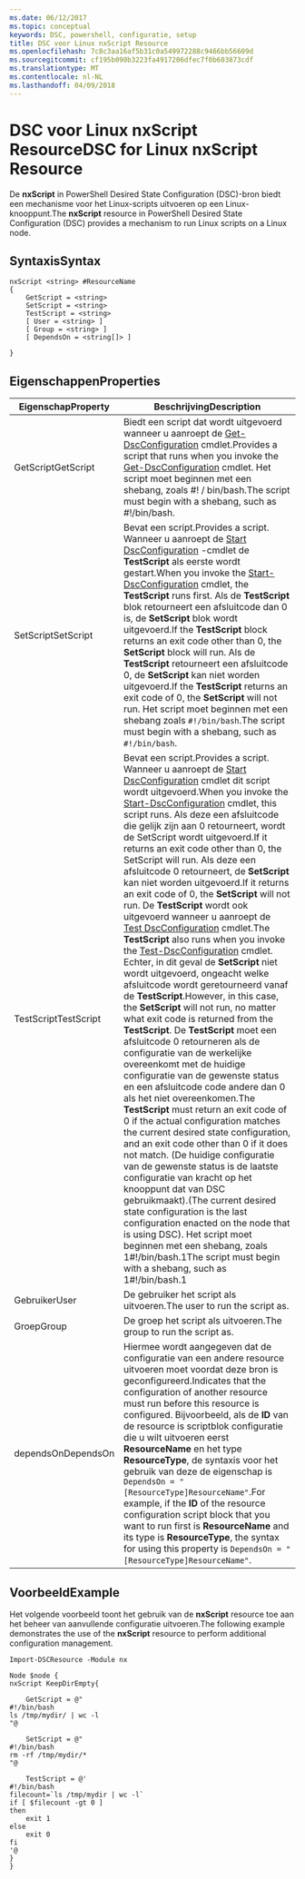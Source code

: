 ```yaml
---
ms.date: 06/12/2017
ms.topic: conceptual
keywords: DSC, powershell, configuratie, setup
title: DSC voor Linux nxScript Resource
ms.openlocfilehash: 7c8c3aa16af5b31c0a549972288c9466bb56609d
ms.sourcegitcommit: cf195b090b3223fa4917206dfec7f0b603873cdf
ms.translationtype: MT
ms.contentlocale: nl-NL
ms.lasthandoff: 04/09/2018
---
```

# <a name="dsc-for-linux-nxscript-resource"></a><span data-ttu-id="0717d-103">DSC voor Linux nxScript Resource</span><span class="sxs-lookup"><span data-stu-id="0717d-103">DSC for Linux nxScript Resource</span></span>

<span data-ttu-id="0717d-104">De **nxScript** in PowerShell Desired State Configuration (DSC)-bron biedt een mechanisme voor het Linux-scripts uitvoeren op een Linux-knooppunt.</span><span class="sxs-lookup"><span data-stu-id="0717d-104">The **nxScript** resource in PowerShell Desired State Configuration (DSC) provides a mechanism to run Linux scripts on a Linux node.</span></span>

## <a name="syntax"></a><span data-ttu-id="0717d-105">Syntaxis</span><span class="sxs-lookup"><span data-stu-id="0717d-105">Syntax</span></span>

```
nxScript <string> #ResourceName
{
    GetScript = <string>
    SetScript = <string>
    TestScript = <string>
    [ User = <string> ]
    [ Group = <string> ]
    [ DependsOn = <string[]> ]

}
```

## <a name="properties"></a><span data-ttu-id="0717d-106">Eigenschappen</span><span class="sxs-lookup"><span data-stu-id="0717d-106">Properties</span></span>

|  <span data-ttu-id="0717d-107">Eigenschap</span><span class="sxs-lookup"><span data-stu-id="0717d-107">Property</span></span> |  <span data-ttu-id="0717d-108">Beschrijving</span><span class="sxs-lookup"><span data-stu-id="0717d-108">Description</span></span> |
|---|---|
| <span data-ttu-id="0717d-109">GetScript</span><span class="sxs-lookup"><span data-stu-id="0717d-109">GetScript</span></span>| <span data-ttu-id="0717d-110">Biedt een script dat wordt uitgevoerd wanneer u aanroept de [Get-DscConfiguration](https://technet.microsoft.com/en-us/library/dn521625.aspx) cmdlet.</span><span class="sxs-lookup"><span data-stu-id="0717d-110">Provides a script that runs when you invoke the [Get-DscConfiguration](https://technet.microsoft.com/en-us/library/dn521625.aspx) cmdlet.</span></span> <span data-ttu-id="0717d-111">Het script moet beginnen met een shebang, zoals #! / bin/bash.</span><span class="sxs-lookup"><span data-stu-id="0717d-111">The script must begin with a shebang, such as #!/bin/bash.</span></span>|
| <span data-ttu-id="0717d-112">SetScript</span><span class="sxs-lookup"><span data-stu-id="0717d-112">SetScript</span></span>| <span data-ttu-id="0717d-113">Bevat een script.</span><span class="sxs-lookup"><span data-stu-id="0717d-113">Provides a script.</span></span> <span data-ttu-id="0717d-114">Wanneer u aanroept de [Start DscConfiguration](https://technet.microsoft.com/en-us/library/dn521623.aspx) -cmdlet de **TestScript** als eerste wordt gestart.</span><span class="sxs-lookup"><span data-stu-id="0717d-114">When you invoke the [Start-DscConfiguration](https://technet.microsoft.com/en-us/library/dn521623.aspx) cmdlet, the **TestScript** runs first.</span></span> <span data-ttu-id="0717d-115">Als de **TestScript** blok retourneert een afsluitcode dan 0 is, de **SetScript** blok wordt uitgevoerd.</span><span class="sxs-lookup"><span data-stu-id="0717d-115">If the **TestScript** block returns an exit code other than 0, the **SetScript** block will run.</span></span> <span data-ttu-id="0717d-116">Als de **TestScript** retourneert een afsluitcode 0, de **SetScript** kan niet worden uitgevoerd.</span><span class="sxs-lookup"><span data-stu-id="0717d-116">If the **TestScript** returns an exit code of 0, the **SetScript** will not run.</span></span> <span data-ttu-id="0717d-117">Het script moet beginnen met een shebang zoals `#!/bin/bash`.</span><span class="sxs-lookup"><span data-stu-id="0717d-117">The script must begin with a shebang, such as `#!/bin/bash`.</span></span>|
| <span data-ttu-id="0717d-118">TestScript</span><span class="sxs-lookup"><span data-stu-id="0717d-118">TestScript</span></span>| <span data-ttu-id="0717d-119">Bevat een script.</span><span class="sxs-lookup"><span data-stu-id="0717d-119">Provides a script.</span></span> <span data-ttu-id="0717d-120">Wanneer u aanroept de [Start DscConfiguration](https://technet.microsoft.com/en-us/library/dn521623.aspx) cmdlet dit script wordt uitgevoerd.</span><span class="sxs-lookup"><span data-stu-id="0717d-120">When you invoke the [Start-DscConfiguration](https://technet.microsoft.com/en-us/library/dn521623.aspx) cmdlet, this script runs.</span></span> <span data-ttu-id="0717d-121">Als deze een afsluitcode die gelijk zijn aan 0 retourneert, wordt de SetScript wordt uitgevoerd.</span><span class="sxs-lookup"><span data-stu-id="0717d-121">If it returns an exit code other than 0, the SetScript will run.</span></span> <span data-ttu-id="0717d-122">Als deze een afsluitcode 0 retourneert, de **SetScript** kan niet worden uitgevoerd.</span><span class="sxs-lookup"><span data-stu-id="0717d-122">If it returns an exit code of 0, the **SetScript** will not run.</span></span> <span data-ttu-id="0717d-123">De **TestScript** wordt ook uitgevoerd wanneer u aanroept de [Test DscConfiguration](https://technet.microsoft.com/en-us/library/dn407382.aspx) cmdlet.</span><span class="sxs-lookup"><span data-stu-id="0717d-123">The **TestScript** also runs when you invoke the [Test-DscConfiguration](https://technet.microsoft.com/en-us/library/dn407382.aspx) cmdlet.</span></span> <span data-ttu-id="0717d-124">Echter, in dit geval de **SetScript** niet wordt uitgevoerd, ongeacht welke afsluitcode wordt geretourneerd vanaf de **TestScript**.</span><span class="sxs-lookup"><span data-stu-id="0717d-124">However, in this case, the **SetScript** will not run, no matter what exit code is returned from the **TestScript**.</span></span> <span data-ttu-id="0717d-125">De **TestScript** moet een afsluitcode 0 retourneren als de configuratie van de werkelijke overeenkomt met de huidige configuratie van de gewenste status en een afsluitcode code andere dan 0 als het niet overeenkomen.</span><span class="sxs-lookup"><span data-stu-id="0717d-125">The **TestScript** must return an exit code of 0 if the actual configuration matches the current desired state configuration, and an exit code other than 0 if it does not match.</span></span> <span data-ttu-id="0717d-126">(De huidige configuratie van de gewenste status is de laatste configuratie van kracht op het knooppunt dat van DSC gebruikmaakt).</span><span class="sxs-lookup"><span data-stu-id="0717d-126">(The current desired state configuration is the last configuration enacted on the node that is using DSC).</span></span> <span data-ttu-id="0717d-127">Het script moet beginnen met een shebang, zoals 1#!/bin/bash.1</span><span class="sxs-lookup"><span data-stu-id="0717d-127">The script must begin with a shebang, such as 1#!/bin/bash.1</span></span>|
| <span data-ttu-id="0717d-128">Gebruiker</span><span class="sxs-lookup"><span data-stu-id="0717d-128">User</span></span>| <span data-ttu-id="0717d-129">De gebruiker het script als uitvoeren.</span><span class="sxs-lookup"><span data-stu-id="0717d-129">The user to run the script as.</span></span>|
| <span data-ttu-id="0717d-130">Groep</span><span class="sxs-lookup"><span data-stu-id="0717d-130">Group</span></span>| <span data-ttu-id="0717d-131">De groep het script als uitvoeren.</span><span class="sxs-lookup"><span data-stu-id="0717d-131">The group to run the script as.</span></span>|
| <span data-ttu-id="0717d-132">dependsOn</span><span class="sxs-lookup"><span data-stu-id="0717d-132">DependsOn</span></span> | <span data-ttu-id="0717d-133">Hiermee wordt aangegeven dat de configuratie van een andere resource uitvoeren moet voordat deze bron is geconfigureerd.</span><span class="sxs-lookup"><span data-stu-id="0717d-133">Indicates that the configuration of another resource must run before this resource is configured.</span></span> <span data-ttu-id="0717d-134">Bijvoorbeeld, als de **ID** van de resource is scriptblok configuratie die u wilt uitvoeren eerst **ResourceName** en het type **ResourceType**, de syntaxis voor het gebruik van deze de eigenschap is `DependsOn = "[ResourceType]ResourceName"`.</span><span class="sxs-lookup"><span data-stu-id="0717d-134">For example, if the **ID** of the resource configuration script block that you want to run first is **ResourceName** and its type is **ResourceType**, the syntax for using this property is `DependsOn = "[ResourceType]ResourceName"`.</span></span>|

## <a name="example"></a><span data-ttu-id="0717d-135">Voorbeeld</span><span class="sxs-lookup"><span data-stu-id="0717d-135">Example</span></span>

<span data-ttu-id="0717d-136">Het volgende voorbeeld toont het gebruik van de **nxScript** resource toe aan het beheer van aanvullende configuratie uitvoeren.</span><span class="sxs-lookup"><span data-stu-id="0717d-136">The following example demonstrates the use of the **nxScript** resource to perform additional configuration management.</span></span>

```
Import-DSCResource -Module nx

Node $node {
nxScript KeepDirEmpty{

    GetScript = @"
#!/bin/bash
ls /tmp/mydir/ | wc -l
"@

    SetScript = @"
#!/bin/bash
rm -rf /tmp/mydir/*
"@

    TestScript = @'
#!/bin/bash
filecount=`ls /tmp/mydir | wc -l`
if [ $filecount -gt 0 ]
then
    exit 1
else
    exit 0
fi
'@
}
}
```